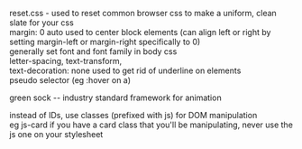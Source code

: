 reset.css - used to reset common browser css to make a uniform, clean slate for your css   
margin: 0 auto used to center block elements (can align left or right by setting margin-left or margin-right specifically to 0)  
generally set font and font family in body css  
letter-spacing, text-transform,  
text-decoration: none used to get rid of underline on <a> elements  
pseudo selector (eg :hover on a)


green sock -- industry standard framework for animation

instead of IDs, use classes (prefixed with js) for DOM manipulation  
eg js-card if you have a card class that you'll be manipulating, never use the js one on your stylesheet
